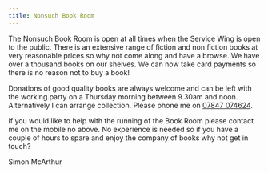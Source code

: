 ```yaml
---
title: Nonsuch Book Room
---
```


The Nonsuch Book Room is open at all times when the Service Wing is open to the public. There is an extensive range of fiction and non fiction books at very reasonable prices so why not come along and have a browse. We have over a thousand books on our shelves. We can now take card payments so there is no reason not to buy a book!

Donations of good quality books are always welcome and can be left with the working party on a Thursday morning between 9.30am and noon. Alternatively I can arrange collection. Please phone me on [07847 074624](tel:+07847074624).

If you would like to help with the running of the Book Room please contact me on the mobile no above. No experience is needed so if you have a couple of hours to spare and enjoy the company of books why not get in touch?

Simon McArthur
